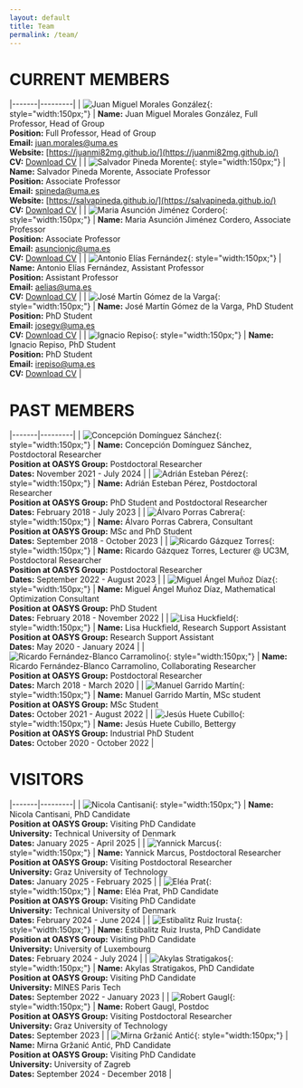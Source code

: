 ```yaml
---
layout: default
title: Team
permalink: /team/
---
```


# CURRENT MEMBERS

|-------|---------|
| ![Juan Miguel Morales González](/id/juanmi.jpg){: style="width:150px;"} | **Name:** Juan Miguel Morales González, Full Professor, Head of Group<br>**Position:** Full Professor, Head of Group<br>**Email:** [juan.morales@uma.es](mailto:juan.morales@uma.es)<br>**Website:** [https://juanmi82mg.github.io/](https://juanmi82mg.github.io/)<br>**CV:** [Download CV](cv/juanmi.pdf) |
| ![Salvador Pineda Morente](/id/salva.jpeg){: style="width:150px;"} | **Name:** Salvador Pineda Morente, Associate Professor<br>**Position:** Associate Professor<br>**Email:** [spineda@uma.es](mailto:spineda@uma.es)<br>**Website:** [https://salvapineda.github.io/](https://salvapineda.github.io/)<br>**CV:** [Download CV](cv/salva.pdf) |
| ![Maria Asunción Jiménez Cordero](/id/asun.jpg){: style="width:150px;"} | **Name:** Maria Asunción Jiménez Cordero, Associate Professor<br>**Position:** Associate Professor<br>**Email:** [asuncionjc@uma.es](mailto:asuncionjc@uma.es)<br>**CV:** [Download CV](cv/asun.pdf) |
| ![Antonio Elías Fernández](/id/antonio.jpg){: style="width:150px;"} | **Name:** Antonio Elías Fernández, Assistant Professor<br>**Position:** Assistant Professor<br>**Email:** [aelias@uma.es](mailto:aelias@uma.es)<br>**CV:** [Download CV](cv/antonio.pdf) |
| ![José Martín Gómez de la Varga](/id/jose.jpg){: style="width:150px;"} | **Name:** José Martín Gómez de la Varga, PhD Student<br>**Position:** PhD Student<br>**Email:** [josegv@uma.es](mailto:josegv@uma.es)<br>**CV:** [Download CV](cv/jose.pdf) |
| ![Ignacio Repiso](/id/nacho.jpg){: style="width:150px;"} | **Name:** Ignacio Repiso, PhD Student<br>**Position:** PhD Student<br>**Email:** [irepiso@uma.es](mailto:irepiso@uma.es)<br>**CV:** [Download CV](cv/nacho.pdf) |

# PAST MEMBERS 

|-------|---------|
| ![Concepción Domínguez Sánchez](/id/conchi.jpg){: style="width:150px;"} | **Name:** Concepción Domínguez Sánchez, Postdoctoral Researcher<br>**Position at OASYS Group:** Postdoctoral Researcher<br>**Dates:** November 2021 - July 2024 |
| ![Adrián Esteban Pérez](/id/adrian.jpg){: style="width:150px;"} | **Name:** Adrián Esteban Pérez, Postdoctoral Researcher<br>**Position at OASYS Group:** PhD Student and Postdoctoral Researcher<br>**Dates:** February 2018 - July 2023 |
| ![Álvaro Porras Cabrera](/id/alvaro.jpg){: style="width:150px;"} | **Name:** Álvaro Porras Cabrera, Consultant<br>**Position at OASYS Group:** MSc and PhD Student<br>**Dates:** September 2018 - October 2023 |
| ![Ricardo Gázquez Torres](/id/ricardo2.jpg){: style="width:150px;"} | **Name:** Ricardo Gázquez Torres, Lecturer @ UC3M, Postdoctoral Researcher<br>**Position at OASYS Group:** Postdoctoral Researcher<br>**Dates:** September 2022 - August 2023 |
| ![Miguel Ángel Muñoz Díaz](/id/miguel.png){: style="width:150px;"} | **Name:** Miguel Ángel Muñoz Díaz, Mathematical Optimization Consultant<br>**Position at OASYS Group:** PhD Student<br>**Dates:** February 2018 - November 2022 |
| ![Lisa Huckfield](/id/lisa.jpg){: style="width:150px;"} | **Name:** Lisa Huckfield, Research Support Assistant<br>**Position at OASYS Group:** Research Support Assistant<br>**Dates:** May 2020 - January 2024 |
| ![Ricardo Fernández-Blanco Carramolino](/id/ricardo1.png){: style="width:150px;"} | **Name:** Ricardo Fernández-Blanco Carramolino, Collaborating Researcher<br>**Position at OASYS Group:** Postdoctoral Researcher<br>**Dates:** March 2018 - March 2020 |
| ![Manuel Garrido Martín](/id/manuel.jpg){: style="width:150px;"} | **Name:** Manuel Garrido Martín, MSc student<br>**Position at OASYS Group:** MSc Student<br>**Dates:** October 2021 - August 2022 |
| ![Jesús Huete Cubillo](/id/jesus.jpg){: style="width:150px;"} | **Name:** Jesús Huete Cubillo, Bettergy<br>**Position at OASYS Group:** Industrial PhD Student<br>**Dates:** October 2020 - October 2022 |

# VISITORS

|-------|---------|
| ![Nicola Cantisani](/id/nicola.jpeg){: style="width:150px;"} | **Name:** Nicola Cantisani, PhD Candidate<br>**Position at OASYS Group:** Visiting PhD Candidate<br>**University:** Technical University of Denmark<br>**Dates:** January 2025 - April 2025 |
| ![Yannick Marcus](/id/yannick.jpeg){: style="width:150px;"} | **Name:** Yannick Marcus, Postdoctoral Researcher<br>**Position at OASYS Group:** Visiting Postdoctoral Researcher<br>**University:** Graz University of Technology<br>**Dates:** January 2025 - February 2025 |
| ![Eléa Prat](/id/elea.jpeg){: style="width:150px;"} | **Name:** Eléa Prat, PhD Candidate<br>**Position at OASYS Group:** Visiting PhD Candidate<br>**University:** Technical University of Denmark<br>**Dates:** February 2024 - June 2024 |
| ![Estibalitz Ruiz Irusta](/id/estibalitz.jpeg){: style="width:150px;"} | **Name:** Estibalitz Ruiz Irusta, PhD Candidate<br>**Position at OASYS Group:** Visiting PhD Candidate<br>**University:** University of Luxembourg<br>**Dates:** February 2024 - July 2024 |
| ![Akylas Stratigakos](/id/akylas.png){: style="width:150px;"} | **Name:** Akylas Stratigakos, PhD Candidate<br>**Position at OASYS Group:** Visiting PhD Candidate<br>**University:** MINES Paris Tech<br>**Dates:** September 2022 - January 2023 |
| ![Robert Gaugl](/id/robert.jpg){: style="width:150px;"} | **Name:** Robert Gaugl, Postdoc<br>**Position at OASYS Group:** Visiting Postdoctoral Researcher<br>**University:** Graz University of Technology<br>**Dates:** September 2023 |
| ![Mirna Gržanić Antić](/id/mirna.jpeg){: style="width:150px;"} | **Name:** Mirna Gržanić Antić, PhD Candidate<br>**Position at OASYS Group:** Visiting PhD Candidate<br>**University:** University of Zagreb<br>**Dates:** September 2024 - December 2018 |
